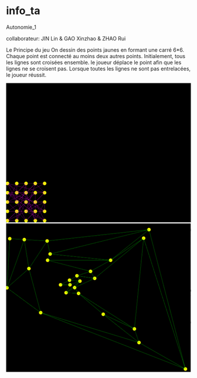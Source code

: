 # info_ta
Autonomie_1

collaborateur: JIN Lin & GAO Xinzhao & ZHAO Rui


Le Principe du jeu
On dessin des points jaunes en formant une carré 6*6. Chaque point est connecté au moins deux autres points. Initialement, tous les lignes sont croisées ensemble. le joueur déplace le point afin que les lignes ne se croisent pas. Lorsque toutes les lignes ne sont pas entrelacées, le joueur réussit.

![image](https://github.com/XinzhaoGAO/info_ta/blob/master/images/image_1.png)
![image](https://github.com/XinzhaoGAO/info_ta/blob/master/images/image_2.png)
